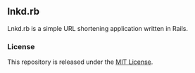 ## lnkd.rb

Lnkd.rb is a simple URL shortening application written in Rails.

### License

This repository is released under the [MIT License](LICENSE.md).
